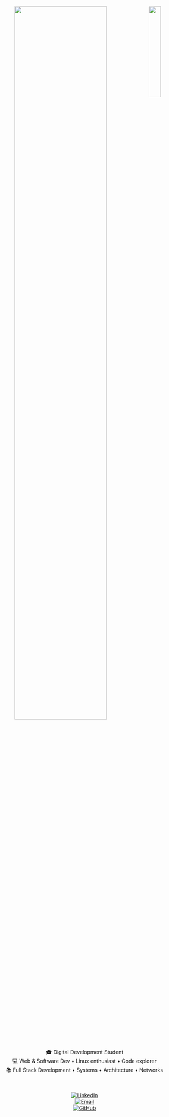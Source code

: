 <div align="center">

<img src="https://i.pinimg.com/736x/4a/61/1e/4a611e66ee0ecdd8cf97a2a5fe645b9e.jpg" width="25%" align="right" />

<img src="https://readme-typing-svg.demolab.com?font=Inconsolata&weight=500&size=50&duration=4000&pause=300&color=A7A459&center=true&vCenter=true&multiline=true&repeat=false&random=false&width=1300&height=140&lines=Hi+there!;I'm+Nada%2C+a+future+full+stack+developer+in+training+%F0%9F%8C%9F" width="70%" />

<br><br>

🎓 Digital Development Student  
💻 Web & Software Dev • Linux enthusiast • Code explorer  
📚 Full Stack Development • Systems • Architecture • Networks  

<br>

[![LinkedIn](https://img.shields.io/badge/LinkedIn-blue?style=for-the-badge&logo=linkedin&logoColor=white)](linkedin.com/in/nada-sb-497ba9325)  
[![Email](https://img.shields.io/badge/Email-D14836?style=for-the-badge&logo=gmail&logoColor=white)](mailto:nadasaboula@gmail.com.com)  
[![GitHub](https://img.shields.io/badge/GitHub-100000?style=for-the-badge&logo=github&logoColor=white)](https://github.com/nadasb)

</div>
